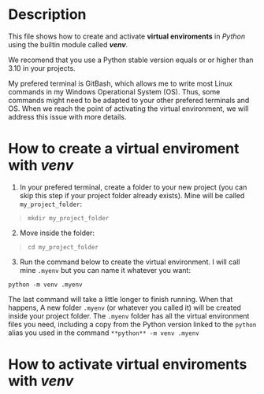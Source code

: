 # Description 

This file shows how to create and activate **virtual enviroments** in *Python* using the builtin module called ***venv***.

We recomend that you use a Python stable version equals or or higher than 3.10 in your projects.

My prefered terminal is GitBash, which allows me to write most Linux commands in my Windows Operational System (OS). Thus, some commands might need to be adapted to your other prefered terminals and OS. When we reach the point of activating the virtual environment, we will address this issue with more details. 

# How to create a virtual enviroment with *venv*

1. In your prefered terminal, create a folder to your new project (you can skip this step if your project folder already exists). Mine will be called `my_project_folder`:

> ```mkdir my_project_folder```

2. Move inside the folder:

> ```cd my_project_folder```

3. Run the command below to create the virtual environment.  I will call mine `.myenv` but you can name it whatever you want:

```python -m venv .myenv```

The last command will take a little longer to finish running. When that happens, A new folder `.myenv` (or whatever you called it) will be created inside your project folder. The `.myenv` folder has all the virtual environment files you need, including a copy from the Python version linked to the `python` alias you used in the command `**python** -m venv .myenv`

# How to activate virtual enviroments with *venv*


